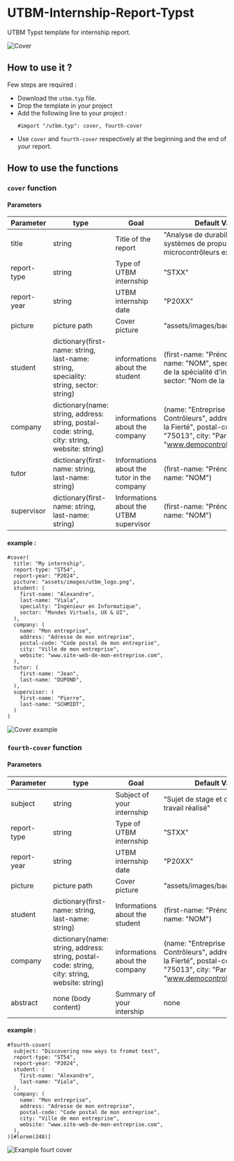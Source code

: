 # UTBM-Internship-Report-Typst

UTBM Typst template for internship report.

![Cover](readme/cover.png)

## How to use it ?

Few steps are required :

- Download the `utbm.typ` file.
- Drop the template in your project
- Add the following line to your project :
    ```typst
    #import "/utbm.typ": cover, fourth-cover
    ```
- Use `cover` and `fourth-cover` respectively at the beginning and the end of your report.

## How to use the functions

### `cover` function

#### Parameters

| Parameter | type | Goal | Default Value |
| ----------- | ------ | ------ | --------------- |
| title   | string | Title of the report | "Analyse de durabilité des systèmes de propulsion par microcontrôleurs externe" |
| report-type | string | Type of UTBM internship | "STXX" |
| report-year | string | UTBM internship date    | "P20XX" |
| picture   | picture path | Cover picture | "assets/images/background.jpg" |
| student | dictionary(first-name: string, last-name: string, speciality: string, sector: string) | informations about the student | (first-name: "Prénom", last-name: "NOM", specialty: "Nom de la spécialité d'ingénieur", sector: "Nom de la filière") |
| company | dictionary(name: string, address: string, postal-code: string, city: string, website: string) | informations about the company | (name: "Entreprise DEMO-Contrôleurs", address: "8 rue de la Fierté", postal-code: "75013", city: "Paris", website: "www.democontroleurs.com") |
| tutor | dictionary(first-name: string, last-name: string) | Informations about the tutor in the company | (first-name: "Prénom", last-name: "NOM") |
| supervisor | dictionary(first-name: string, last-name: string) | Informations about the UTBM supervisor | (first-name: "Prénom", last-name: "NOM") |

#### example :

```typst
#cover(
  title: "My internship",
  report-type: "ST54",
  report-year: "P2024",
  picture: "assets/images/utbm_logo.png",
  student: (
    first-name: "Alexandre",
    last-name: "Viala",
    specialty: "Ingénieur en Informatique",
    sector: "Mondes Virtuels, UX & UI",
  ),
  company: (
    name: "Mon entreprise",
    address: "Adresse de mon entreprise",
    postal-code: "Code postal de mon entreprise",
    city: "Ville de mon entreprise",
    website: "www.site-web-de-mon-entreprise.com",
  ),
  tutor: (
    first-name: "Jean",
    last-name: "DUPOND",
  ),
  supervisor: (
    first-name: "Pierre",
    last-name: "SCHMIDT",
  )
)
```

![Cover example](readme/example_cover.png)

### `fourth-cover` function

#### Parameters

| Parameter | type | Goal | Default Value |
| ----------- | ------ | ------ | --------------- |
| subject   | string | Subject of your internship | "Sujet de stage et description du travail réalisé" |
| report-type | string | Type of UTBM internship | "STXX" |
| report-year | string | UTBM internship date    | "P20XX" |
| picture   | picture path | Cover picture | "assets/images/background.jpg" |
| student | dictionary(first-name: string, last-name: string) | Informations about the student | (first-name: "Prénom", last-name: "NOM") |
| company | dictionary(name: string, address: string, postal-code: string, city: string, website: string) | informations about the company | (name: "Entreprise DEMO-Contrôleurs", address: "8 rue de la Fierté", postal-code: "75013", city: "Paris", website: "www.democontroleurs.com") |
| abstract | none (body content) | Summary of your intership | none |

#### example :

```typst
#fourth-cover(
  subject: "Discovering new ways to fromat text",
  report-type: "ST54",
  report-year: "P2024",
  student: (
    first-name: "Alexandre",
    last-name: "Viala",
  ),
  company: (
    name: "Mon entreprise",
    address: "Adresse de mon entreprise",
    postal-code: "Code postal de mon entreprise",
    city: "Ville de mon entreprise",
    website: "www.site-web-de-mon-entreprise.com",
  ),
)[#lorem(248)]
```

![Example fourt cover](readme/example_fourth-cover.png)



